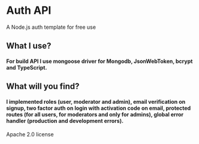 # Auth API

A Node.js auth template for free use

## What I use?
#### For build API I use mongoose driver for Mongodb, JsonWebToken, bcrypt and TypeScript.

## What will you find?
#### I implemented roles (user, moderator and admin), email verification on signup, two factor auth on login with activation code on email, protected routes (for all users, for moderators and only for admins), global error handler (production and development errors).

Apache 2.0 license
